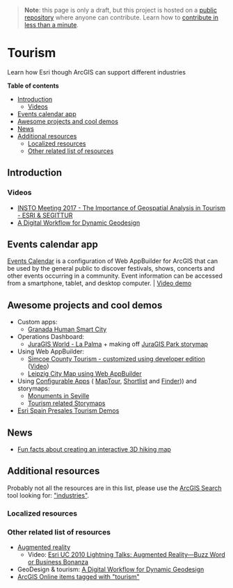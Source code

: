 > **Note**: this page is only a draft, but this project is hosted on a [public repository](https://github.com/hhkaos/awesome-arcgis) where anyone can contribute. Learn how to [contribute in less than a minute](https://github.com/hhkaos/awesome-arcgis/blob/master/CONTRIBUTING.md#contributions).

# Tourism

Learn how Esri though ArcGIS can support different industries

<!-- START doctoc generated TOC please keep comment here to allow auto update -->
<!-- DON'T EDIT THIS SECTION, INSTEAD RE-RUN doctoc TO UPDATE -->
**Table of contents**

- [Introduction](#introduction)
  - [Videos](#videos)
- [Events calendar app](#events-calendar-app)
- [Awesome projects and cool demos](#awesome-projects-and-cool-demos)
- [News](#news)
- [Additional resources](#additional-resources)
  - [Localized resources](#localized-resources)
  - [Other related list of resources](#other-related-list-of-resources)

<!-- END doctoc generated TOC please keep comment here to allow auto update -->

## Introduction



### Videos

* [INSTO Meeting 2017 - The Importance of Geospatial Analysis in Tourism - ESRI & SEGITTUR](https://www.youtube.com/watch?v=7com2Ma7PuU)
* [A Digital Workflow for Dynamic Geodesign](https://www.youtube.com/watch?v=QERJbL9J1Xw)

## Events calendar app

[Events Calendar](https://solutions.arcgis.com/local-government/help/event-calendar/) is a configuration of Web AppBuilder for ArcGIS that can be used by the general public to discover festivals, shows, concerts and other events occurring in a community. Event information can be accessed from a smartphone, tablet, and desktop computer. | [Video demo](https://youtu.be/YAZFXXvJKZQ?t=10m53s)

## Awesome projects and cool demos

* Custom apps:
    * [Granada Human Smart City](https://ciudadinteligente.granada.org/granadarutas/)
* Operations Dashboard:
    * [JuraGIS World - La Palma](https://marketing.maps.arcgis.com/apps/opsdashboard/index.html#/45aa0cf0c8be4255adf620dbb5757bb3) + making off [JuraGIS Park storymap](http://geoapps.esri.es/JuraGIS/index.html)
* Using Web AppBuilder:
    * [Simcoe County Tourism - customized using developer edition ](https://maps.simcoe.ca/public/) ([Video](https://youtu.be/5hsprKc_Wo0?t=15m10s))
    * [Leipzig City Map using Web AppBuilder](http://www.arcgis.com/home/item.html?id=4c89f67a66a049a8a69cd4f8dedb3aa1)
* Using [Configurable Apps](../../../arcgis/products/configurable-apps/README.md) (  [MapTour](http://www.arcgis.com/home/item.html?id=91d75e9b375e4e9b9b3a4004544bfadf), [Shortlist](http://www.arcgis.com/home/item.html?id=c62ff7eec30641e69ae6acd7f1599512) and [Finder](http://www.arcgis.com/home/item.html?id=547a3a4462344880be61ed4083142f63))) and storymaps:
    * [Monuments in Seville](http://sig.urbanismosevilla.org/sevilla.art/monumentos/index_en.html)
    * [Tourism related Storymaps](https://storymaps.arcgis.com/en/gallery/#s=0&q=tourism)
* [Esri Spain Presales Tourism Demos](http://preventas.maps.arcgis.com/home/gallery.html?view=list&sortOrder=true&sortField=relevance&showFilters=true&searchTerm=turismo)


## News

* [Fun facts about creating an interactive 3D hiking map](https://www.esri.com/arcgis-blog/products/js-api-arcgis/mapping/creating-3d-hiking-map/)

## Additional resources

Probably not all the resources are in this list, please use the [ArcGIS Search](https://esri-es.github.io/arcgis-search/) tool looking for: ["industries"](https://esri-es.github.io/arcgis-search/?search="industries"&utm_campaign=awesome-list&utm_source=awesome-list&utm_medium=page).

### Localized resources

### Other related list of resources

* [Augmented reality](../../emerging-technologies/ar/README.md)
    * Video: [Esri UC 2010 Lightning Talks: Augmented Reality—Buzz Word or Business Bonanza](https://www.youtube.com/watch?v=VE7aB_-sTXk)
* GeoDesign & tourism: [A Digital Workflow for Dynamic Geodesign](https://youtu.be/QERJbL9J1Xw?t=15m48s)
* [ArcGIS Online items tagged with "tourism"](https://www.arcgis.com/home/search.html?t=content&q=tags%3Atourism&start=1&sortOrder=desc&sortField=relevance&focus=applications-web)
